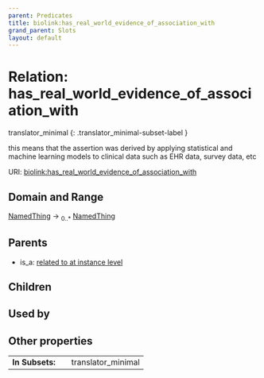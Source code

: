 ```yaml
---
parent: Predicates
title: biolink:has_real_world_evidence_of_association_with
grand_parent: Slots
layout: default
---
```


# Relation: has_real_world_evidence_of_association_with

translator_minimal
{: .translator_minimal-subset-label }


this means that the assertion was derived by applying statistical and machine learning models to clinical data such as EHR data, survey data, etc

URI: [biolink:has_real_world_evidence_of_association_with](https://w3id.org/biolink/vocab/has_real_world_evidence_of_association_with)

## Domain and Range

[NamedThing](NamedThing.md) ->  <sub>0..\*</sub> [NamedThing](NamedThing.md)

## Parents

 *  is_a: [related to at instance level](related_to_at_instance_level.md)

## Children


## Used by


## Other properties

|  |  |  |
| --- | --- | --- |
| **In Subsets:** | | translator_minimal |

